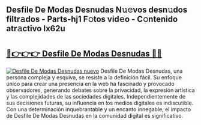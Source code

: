 ## Desfile De Modas Desnudas N𝚞𝚎vos desn𝚞dos filtr𝚊dos - Parts-hj1 F𝚘tos vid𝚎o - C𝚘ntenido atr𝚊ctivo Ix62u

# <h2><a href="http://mb645hl.tromn.icu/?c=Desfile+De+Modas+Desnudas">🔗👉👉👉 Desfile De Modas Desnudas 🔗🔗</a></h2>

[![Desfile De Modas Desnudas nuevo](https://i.imgur.com/pEAQMta.gif)](http://mb645hl.tromn.icu/?c=Desfile+De+Modas+Desnudas)
Desfile De Modas Desnudas, una persona compleja y esquiva, se resiste a la definición fácil. Su enfoque único para crear una presencia en la web ha fascinado y provocado observadores, generando debates sobre la privacidad, la expresión artística y las complejidades de las sociedades digitales. Independientemente de sus decisiones futuras, su influencia en los medios digitales es indiscutible. Con una determinación inquebrantable y un encanto innegable, el impacto de Desfile De Modas Desnudas en la comunidad digital es significativo.
